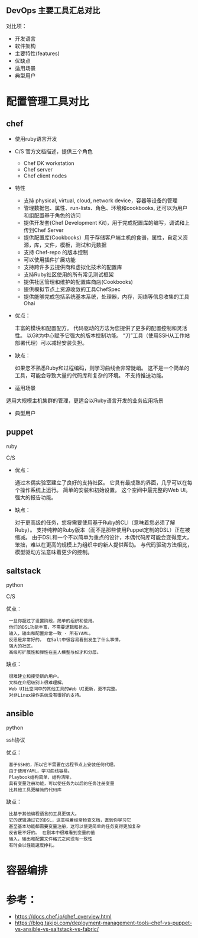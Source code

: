 ## DevOps 主要工具汇总对比
对比项：

* 开发语言
* 软件架构
* 主要特性(features)
* 优缺点 
* 适用场景
* 典型用户


# 配置管理工具对比

## chef          

* 使用ruby语言开发        

* C/S 官方文档描述，提供三个角色
  * Chef DK workstation 
  * Chef server
  * Chef client nodes 

* 特性
  * 支持 physical, virtual, cloud, network device，容器等设备的管理
  * 管理数据包、属性、run-lists、角色、环境和cookbooks, 还可以为用户和组配置基于角色的访问
  * 提供开发套(Chef Development Kit)，用于完成配置库的编写，调试和上传到Chef Server
  * 提供配置库(Cookbooks）用于存储客户端主机的食谱，属性，自定义资源，库，文件，模板，测试和元数据
  * 支持 Chef-repo 的版本控制
  * 可以使用插件扩展功能
  * 支持跨许多云提供商和虚拟化技术的配置库
  * 支持Ruby社区使用的所有常见测试框架
  * 提供社区管理和维护的配置库商店(Cookbooks)
  * 提供模拟节点上资源收敛的工具ChefSpec
  * 提供能够完成包括系统基本系统，处理器，内存，网络等信息收集的工具Ohai
  
* 优点：

     丰富的模块和配置配方。
     代码驱动的方法为您提供了更多的配置控制和灵活性。
     以Git为中心赋予它强大的版本控制功能。
     “刀”工具（使用SSH从工作站部署代理）可以减轻安装负担。

* 缺点：

     如果您不熟悉Ruby和过程编码，则学习曲线会非常陡峭。
     这不是一个简单的工具，可能会导致大量的代码库和复杂的环境。
     不支持推送功能。

* 适用场景

适用大规模主机集群的管理，更适合以Ruby语言开发的业务应用场景

* 典型用户


## puppet         

ruby        

C/S

* 优点：

     通过木偶实验室建立了良好的支持社区。
     它具有最成熟的界面，几乎可以在每个操作系统上运行。
     简单的安装和初始设置。
     这个空间中最完整的Web UI。
     强大的报告功能。

* 缺点：

     对于更高级的任务，您将需要使用基于Ruby的CLI（意味着您必须了解Ruby）。
     支持纯粹的Ruby版本（而不是那些使用Puppet定制的DSL）正在被缩减。
     由于DSL和一个不以简单为重点的设计，木偶代码库可能会变得庞大，笨拙，难以在更高的规模上为组织中的新人提供帮助。
     与代码驱动方法相比，模型驱动方法意味着更少的控制。


## saltstack     

python      

C/S                                       

优点：

     一旦你超过了设置阶段，简单的组织和使用。
     他们的DSL功能丰富，不需要逻辑和状态。
     输入，输出和配置非常一致 - 所有YAML。
     反思是非常好的。 在Salt中很容易看到发生了什么事情。
     强大的社区。
     高级可扩展性和弹性在主人模型与奴才和分层。

缺点：

     很难建立和接受新的用户。
     文档在介绍级别上很难理解。
     Web UI比空间中的其他工具的Web UI更新，更不完整。
     对非Linux操作系统没有很好的支持。

## ansible       

python      

ssh协议 

优点：

     基于SSH的，所以它不需要在远程节点上安装任何代理。
     由于使用YAML，学习曲线容易。
     Playbook结构简单，结构清晰。
     具有变量注册功能，可以使任务为以后的任务注册变量
     比其他工具更精简的代码库

缺点：

     比基于其他编程语言的工具更强大。
     它的逻辑通过它的DSL，这意味着经常检查文档，直到你学习它
     甚至基本功能都需要变量注册，这可以使更简单的任务变得更加复杂
     反省是不好的。 在剧本中很难看到变量的值
     输入，输出和配置文件格式之间没有一致性
     有时会以性能速度挣扎。

# 容器编排

 
# 参考：
  * https://docs.chef.io/chef_overview.html 
  * https://blog.takipi.com/deployment-management-tools-chef-vs-puppet-vs-ansible-vs-saltstack-vs-fabric/
